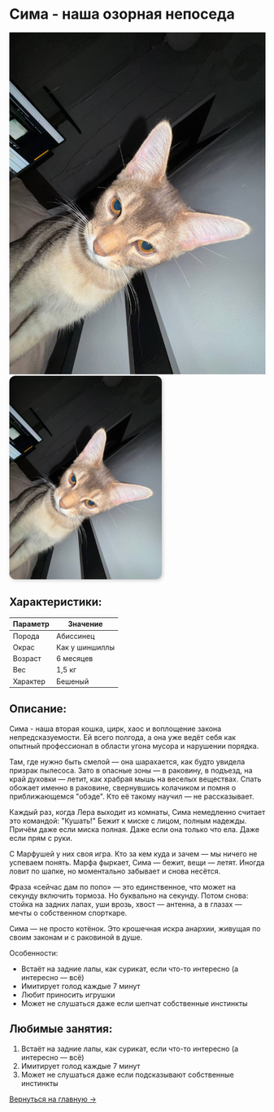 # Сима - наша озорная непоседа

![Фото Симка](sima.jpg)
<img src="sima.jpg" alt="Симка" style="width: 300px; border-radius: 12px; box-shadow: 2px 2px 6px #ccc;">

## Характеристики:
| Параметр      | Значение     |
|--------------|---------------|
| Порода       | Абиссинец     |
| Окрас        | Как у шиншиллы|
| Возраст      | 6 месяцев     |
| Вес          | 1,5 кг        |
| Характер     | Бешеный       |

## Описание:
Сима - наша вторая кошка, цирк, хаос и воплощение закона непредсказуемости. Ей всего полгода, а она уже ведёт себя как опытный профессионал в области угона мусора и нарушении порядка. 

Там, где нужно быть смелой — она шарахается, как будто увидела призрак пылесоса. Зато в опасные зоны — в раковину, в подъезд, на край духовки — летит, как храбрая мышь на веселых веществах. Спать обожает именно в раковине, свернувшись колачиком и помня о приближающемся "обэде". Кто её такому научил — не рассказывает.

Каждый раз, когда Лера выходит из комнаты, Сима немедленно считает это командой: "Кушать!" Бежит к миске с лицом, полным надежды. Причём даже если миска полная. Даже если она только что ела. Даже если прям с руки.

С Марфушей у них своя игра. Кто за кем куда и зачем — мы ничего не успеваем понять. Марфа фыркает, Сима — бежит, вещи — летят. Иногда ловит по шапке, но моментально забывает и снова несётся.

Фраза «сейчас дам по попо» — это единственное, что может на секунду включить тормоза. Но буквально на секунду. Потом снова: стойка на задних лапах, уши врозь, хвост — антенна, а в глазах — мечты о собственном спорткаре.

Сима — не просто котёнок. Это крошечная искра анархии, живущая по своим законам и с раковиной в душе.

Особенности:
- Встаёт на задние лапы, как сурикат, если что-то интересно (а интересно — всё)
- Имитирует голод каждые 7 минут
- Любит приносить игрушки
- Может не слушаться даже если шепчат собственные инстинкты

## Любимые занятия:
1. Встаёт на задние лапы, как сурикат, если что-то интересно (а интересно — всё)
2. Имитирует голод каждые 7 минут
3. Может не слушаться даже если подсказывают собственные инстинкты

[Вернуться на главную →](/index.md)